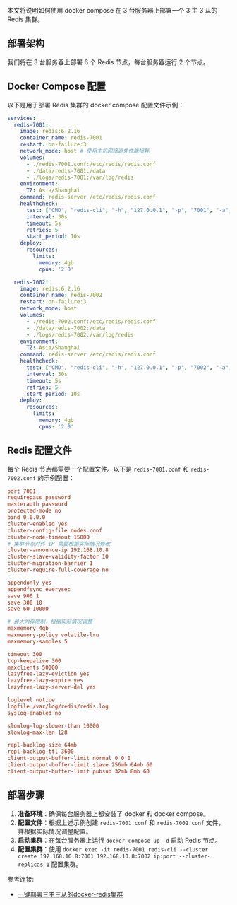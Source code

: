 本文将说明如何使用 docker compose 在 3 台服务器上部署一个 3 主 3 从的 Redis 集群。

## 部署架构

我们将在 3 台服务器上部署 6 个 Redis 节点，每台服务器运行 2 个节点。

## Docker Compose 配置

以下是用于部署 Redis 集群的 docker compose 配置文件示例：

```yaml
services:
  redis-7001:
    image: redis:6.2.16
    container_name: redis-7001
    restart: on-failure:3
    network_mode: host # 使用主机网络避免性能损耗
    volumes:
      - ./redis-7001.conf:/etc/redis/redis.conf
      - ./data/redis-7001:/data
      - ./logs/redis-7001:/var/log/redis
    environment:
      TZ: Asia/Shanghai
    command: redis-server /etc/redis/redis.conf
    healthcheck:
      test: ["CMD", "redis-cli", "-h", "127.0.0.1", "-p", "7001", "-a", "password", "--no-auth-warning", "ping"]
      interval: 30s
      timeout: 5s
      retries: 5
      start_period: 10s
    deploy:
      resources:
        limits:
          memory: 4gb
          cpus: '2.0'

  redis-7002:
    image: redis:6.2.16
    container_name: redis-7002
    restart: on-failure:3
    network_mode: host
    volumes:
      - ./redis-7002.conf:/etc/redis/redis.conf
      - ./data/redis-7002:/data
      - ./logs/redis-7002:/var/log/redis
    environment:
      TZ: Asia/Shanghai
    command: redis-server /etc/redis/redis.conf
    healthcheck:
      test: ["CMD", "redis-cli", "-h", "127.0.0.1", "-p", "7002", "-a", "password", "--no-auth-warning", "ping"]
      interval: 30s
      timeout: 5s
      retries: 5
      start_period: 10s
    deploy:
      resources:
        limits:
          memory: 4gb
          cpus: '2.0'
```

## Redis 配置文件

每个 Redis 节点都需要一个配置文件。以下是 `redis-7001.conf` 和 `redis-7002.conf` 的示例配置：

```conf
port 7001
requirepass password
masterauth password
protected-mode no
bind 0.0.0.0
cluster-enabled yes
cluster-config-file nodes.conf
cluster-node-timeout 15000
# 集群节点对外 IP 需要根据实际情况修改
cluster-announce-ip 192.168.10.8
cluster-slave-validity-factor 10
cluster-migration-barrier 1
cluster-require-full-coverage no

appendonly yes
appendfsync everysec
save 900 1
save 300 10
save 60 10000

# 最大内存限制，根据实际情况调整
maxmemory 4gb
maxmemory-policy volatile-lru
maxmemory-samples 5

timeout 300
tcp-keepalive 300
maxclients 50000
lazyfree-lazy-eviction yes
lazyfree-lazy-expire yes
lazyfree-lazy-server-del yes

loglevel notice
logfile /var/log/redis/redis.log
syslog-enabled no

slowlog-log-slower-than 10000
slowlog-max-len 128

repl-backlog-size 64mb
repl-backlog-ttl 3600
client-output-buffer-limit normal 0 0 0
client-output-buffer-limit slave 256mb 64mb 60
client-output-buffer-limit pubsub 32mb 8mb 60
```

## 部署步骤

1. **准备环境**：确保每台服务器上都安装了 docker 和 docker compose。
2. **配置文件**：根据上述示例创建 `redis-7001.conf` 和 `redis-7002.conf` 文件，并根据实际情况调整配置。
3. **启动集群**：在每台服务器上运行 `docker-compose up -d` 启动 Redis 节点。
4. **配置集群**：使用 `docker exec -it redis-7001 redis-cli --cluster create 192.168.10.8:7001 192.168.10.8:7002 ip:port --cluster-replicas 1` 配置集群。

参考连接:
- [一键部署三主三从的docker-redis集群](https://mp.weixin.qq.com/s/LQnaHQ1w40E7VEhyDIYrrg)
